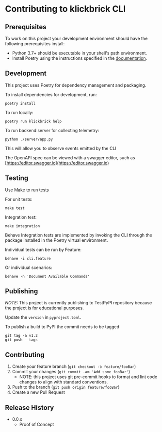 # Contributing to klickbrick CLI

## Prerequisites
To work on this project your development environment should have the following prerequisites install:

- Python 3.7+ should be executable in your shell's path environment.
- Install Poetry using the instructions specified in the [documentation](https://python-poetry.org/docs/#installation).

## Development
This project uses Poetry for dependency management and packaging.

To install dependencies for development, run: 
```
poetry install 
```

To run locally:
```
poetry run klickbrick help
```

To run backend server for collecting telemetry:
```
python ./server/app.py
```
This will allow you to observe events emitted by the CLI

The OpenAPI spec can be viewed with a swagger editor, such as [https://editor.swagger.io](https://editor.swagger.io)

## Testing
Use Make to run tests

For unit tests:

```
make test
```

Integration test:
```
make integration
```

Behave Integration tests are implemented by invoking the CLI through the package installed in the Poetry virtual
 environment. 
 
Individual tests can be run by Feature:

`behave -i cli.feature`

Or individual scenarios:

`behave -n 'Document Available Commands'`


## Publishing
*NOTE:* This project is currently publishing to TestPyPI repository because the project is for educational purposes. 

Update the `version` in `pyproject.toml`.

To publish a build to PyPI the commit needs to be tagged

```
git tag -a v1.2
git push --tags
```

## Contributing

1. Create your feature branch (`git checkout -b feature/fooBar`)
1. Commit your changes (`git commit -am 'Add some fooBar'`)
   - NOTE: this project uses git pre-commit hooks to format and lint code changes to align with standard conventions. 
1. Push to the branch (`git push origin feature/fooBar`)
1. Create a new Pull Request


## Release History

* 0.0.x
    * Proof of Concept